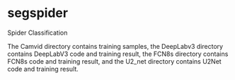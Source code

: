 # segspider
Spider Classification

The Camvid directory contains training samples, the DeepLabv3 directory contains DeepLabV3 code and training result, the FCN8s directory contains FCN8s code and training result, and the U2_net directory contains U2Net code and training result.
